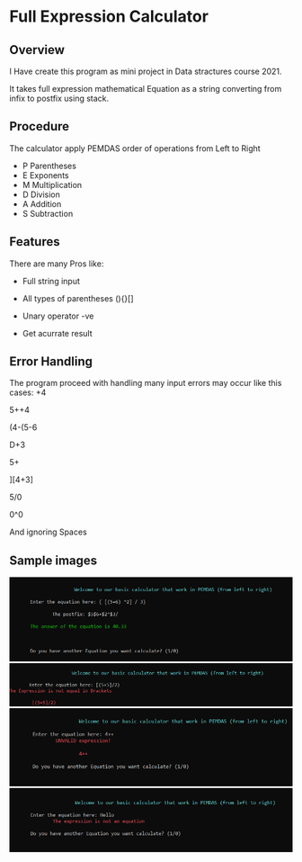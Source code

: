 # Full Expression Calculator

## Overview
  I Have create this program as mini project in Data stractures course 2021.
  
  It takes full expression mathematical Equation as a string converting from infix to postfix using stack.
  
## Procedure
  The calculator apply PEMDAS order of operations from Left to Right
  
  - P Parentheses
  - E Exponents
  - M Multiplication
  - D Division
  - A Addition
  - S Subtraction
  
  
  
## Features 
  There are many Pros like:

  - Full string input

  - All types of parentheses (){}[]

  - Unary operator -ve

  - Get acurrate result

## Error Handling
   The program proceed with handling many input errors may occur like this cases:
  +4
  
  5++4
  
  (4-(5-6
  
  D+3
  
  5+
  
  ][4+3]
  
  5/0
  
  0^0
  
  And ignoring Spaces
  
## Sample images

  ![Good form](https://raw.githubusercontent.com/AntonAshraf/Materials/main/postfix%20Calculator/ok.png)
  ![unbalnced brackets](https://raw.githubusercontent.com/AntonAshraf/Materials/main/postfix%20Calculator/unbalnced%20brackets.png)
  ![double operator](https://raw.githubusercontent.com/AntonAshraf/Materials/main/postfix%20Calculator/double%20op.png)
  ![string](https://raw.githubusercontent.com/AntonAshraf/Materials/main/postfix%20Calculator/string.png)
